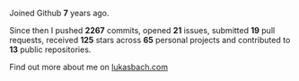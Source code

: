 Joined Github **7** years ago.

Since then I pushed **2267** commits, opened **21** issues, submitted **19** pull requests, received **125** stars across **65** personal projects and contributed to **13** public repositories.

Find out more about me on [lukasbach.com](https://lukasbach.com)
